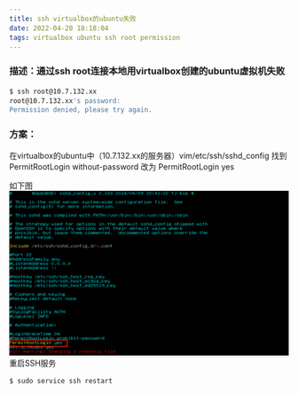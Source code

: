 ```yaml
---
title: ssh virtualbox的ubuntu失败
date: 2022-04-20 18:18:04
tags: virtualbox ubuntu ssh root permission
---
```

### 描述：通过ssh root连接本地用virtualbox创建的ubuntu虚拟机失败
```bash
$ ssh root@10.7.132.xx
root@10.7.132.xx's password:
Permission denied, please try again.
```
### 方案：
在virtualbox的ubuntu中（10.7.132.xx的服务器）vim/etc/ssh/sshd_config
找到PermitRootLogin without-password 改为 PermitRootLogin yes

如下图
![](/images/ssh2virtualbox_ubuntu1.png)
重启SSH服务
```bash
$ sudo service ssh restart
```
